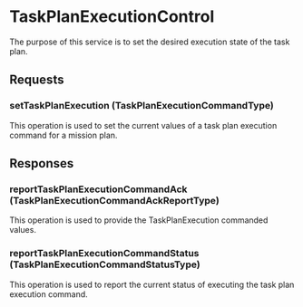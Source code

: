 # TaskPlanExecutionControl
The purpose of this service is to set the desired execution state of the task plan.

## Requests
### setTaskPlanExecution (TaskPlanExecutionCommandType)
This operation is used to set the current values of a task plan execution command for a mission plan.

## Responses
### reportTaskPlanExecutionCommandAck (TaskPlanExecutionCommandAckReportType)
This operation is used to provide the TaskPlanExecution commanded values.
### reportTaskPlanExecutionCommandStatus (TaskPlanExecutionCommandStatusType)
This operation is used to report the current status of executing the task plan execution command.
